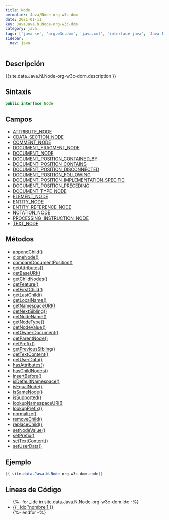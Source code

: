 ```yaml
---
title: Node
permalink: Java/Node-org-w3c-dom
date: 2021-01-11
key: JavaJava.N.Node-org-w3c-dom
category: java
tags: ['java se', 'org.w3c.dom', 'java.xml', 'interface java', 'Java 1.0']
sidebar: 
  nav: java
---
```


## Descripción
{{site.data.Java.N.Node-org-w3c-dom.description }}

## Sintaxis
~~~java
public interface Node
~~~

## Campos
* [ATTRIBUTE_NODE](/Java/Node-org-w3c-dom/ATTRIBUTE_NODE)
* [CDATA_SECTION_NODE](/Java/Node-org-w3c-dom/CDATA_SECTION_NODE)
* [COMMENT_NODE](/Java/Node-org-w3c-dom/COMMENT_NODE)
* [DOCUMENT_FRAGMENT_NODE](/Java/Node-org-w3c-dom/DOCUMENT_FRAGMENT_NODE)
* [DOCUMENT_NODE](/Java/Node-org-w3c-dom/DOCUMENT_NODE)
* [DOCUMENT_POSITION_CONTAINED_BY](/Java/Node-org-w3c-dom/DOCUMENT_POSITION_CONTAINED_BY)
* [DOCUMENT_POSITION_CONTAINS](/Java/Node-org-w3c-dom/DOCUMENT_POSITION_CONTAINS)
* [DOCUMENT_POSITION_DISCONNECTED](/Java/Node-org-w3c-dom/DOCUMENT_POSITION_DISCONNECTED)
* [DOCUMENT_POSITION_FOLLOWING](/Java/Node-org-w3c-dom/DOCUMENT_POSITION_FOLLOWING)
* [DOCUMENT_POSITION_IMPLEMENTATION_SPECIFIC](/Java/Node-org-w3c-dom/DOCUMENT_POSITION_IMPLEMENTATION_SPECIFIC)
* [DOCUMENT_POSITION_PRECEDING](/Java/Node-org-w3c-dom/DOCUMENT_POSITION_PRECEDING)
* [DOCUMENT_TYPE_NODE](/Java/Node-org-w3c-dom/DOCUMENT_TYPE_NODE)
* [ELEMENT_NODE](/Java/Node-org-w3c-dom/ELEMENT_NODE)
* [ENTITY_NODE](/Java/Node-org-w3c-dom/ENTITY_NODE)
* [ENTITY_REFERENCE_NODE](/Java/Node-org-w3c-dom/ENTITY_REFERENCE_NODE)
* [NOTATION_NODE](/Java/Node-org-w3c-dom/NOTATION_NODE)
* [PROCESSING_INSTRUCTION_NODE](/Java/Node-org-w3c-dom/PROCESSING_INSTRUCTION_NODE)
* [TEXT_NODE](/Java/Node-org-w3c-dom/TEXT_NODE)

## Métodos
* [appendChild()](/Java/Node-org-w3c-dom/appendChild)
* [cloneNode()](/Java/Node-org-w3c-dom/cloneNode)
* [compareDocumentPosition()](/Java/Node-org-w3c-dom/compareDocumentPosition)
* [getAttributes()](/Java/Node-org-w3c-dom/getAttributes)
* [getBaseURI()](/Java/Node-org-w3c-dom/getBaseURI)
* [getChildNodes()](/Java/Node-org-w3c-dom/getChildNodes)
* [getFeature()](/Java/Node-org-w3c-dom/getFeature)
* [getFirstChild()](/Java/Node-org-w3c-dom/getFirstChild)
* [getLastChild()](/Java/Node-org-w3c-dom/getLastChild)
* [getLocalName()](/Java/Node-org-w3c-dom/getLocalName)
* [getNamespaceURI()](/Java/Node-org-w3c-dom/getNamespaceURI)
* [getNextSibling()](/Java/Node-org-w3c-dom/getNextSibling)
* [getNodeName()](/Java/Node-org-w3c-dom/getNodeName)
* [getNodeType()](/Java/Node-org-w3c-dom/getNodeType)
* [getNodeValue()](/Java/Node-org-w3c-dom/getNodeValue)
* [getOwnerDocument()](/Java/Node-org-w3c-dom/getOwnerDocument)
* [getParentNode()](/Java/Node-org-w3c-dom/getParentNode)
* [getPrefix()](/Java/Node-org-w3c-dom/getPrefix)
* [getPreviousSibling()](/Java/Node-org-w3c-dom/getPreviousSibling)
* [getTextContent()](/Java/Node-org-w3c-dom/getTextContent)
* [getUserData()](/Java/Node-org-w3c-dom/getUserData)
* [hasAttributes()](/Java/Node-org-w3c-dom/hasAttributes)
* [hasChildNodes()](/Java/Node-org-w3c-dom/hasChildNodes)
* [insertBefore()](/Java/Node-org-w3c-dom/insertBefore)
* [isDefaultNamespace()](/Java/Node-org-w3c-dom/isDefaultNamespace)
* [isEqualNode()](/Java/Node-org-w3c-dom/isEqualNode)
* [isSameNode()](/Java/Node-org-w3c-dom/isSameNode)
* [isSupported()](/Java/Node-org-w3c-dom/isSupported)
* [lookupNamespaceURI()](/Java/Node-org-w3c-dom/lookupNamespaceURI)
* [lookupPrefix()](/Java/Node-org-w3c-dom/lookupPrefix)
* [normalize()](/Java/Node-org-w3c-dom/normalize)
* [removeChild()](/Java/Node-org-w3c-dom/removeChild)
* [replaceChild()](/Java/Node-org-w3c-dom/replaceChild)
* [setNodeValue()](/Java/Node-org-w3c-dom/setNodeValue)
* [setPrefix()](/Java/Node-org-w3c-dom/setPrefix)
* [setTextContent()](/Java/Node-org-w3c-dom/setTextContent)
* [setUserData()](/Java/Node-org-w3c-dom/setUserData)

## Ejemplo
~~~java
{{ site.data.Java.N.Node-org-w3c-dom.code}}
~~~

## Líneas de Código
<ul>
{%- for _ldc in site.data.Java.N.Node-org-w3c-dom.ldc -%}
   <li>
       <a href="{{_ldc['url'] }}">{{ _ldc['nombre'] }}</a>
   </li>
{%- endfor -%}
</ul>
